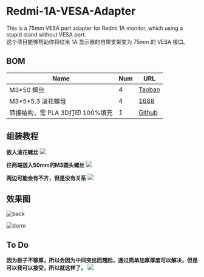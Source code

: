 # Redmi-1A-VESA-Adapter

This is a 75mm VESA port adapter for Redmi 1A monitor, which using a stupid stand without VESA port.  
这个项目能够帮助你将红米 1A 显示器的自带支架变为 75mm 的 VESA 接口。

## BOM

| Name                     | Num | URL                                                                                                                            |
| ------------------------ | --- | ------------------------------------------------------------------------------------------------------------------------------ |
| M3\*50 螺丝             | 4   | [Taobao](https://detail.tmall.com/item.htm?_u=a3t2jj8gf92d&id=587778806234&spm=a1z09.2.0.0.13802e8dpN5hzR&skuId=4903450320144) |
| M3\*5*5.3 滚花螺母        | 4   | [1688](https://detail.1688.com/offer/613672580341.html?spm=a360q.8274423.0.0.49c84c9a0qBFgW)                                   |
| 转接结构，需 PLA 3D打印 100%填充| 1   | [Github](https://github.com/drinktoomuchsax/Redmi-1A-VESA-Adapter/blob/main/a_easy_one%20v2.stl)                               |

## 组装教程
**嵌入滚花螺丝**
![](Pic/551A0446.JPG)

**往两端送入50mm的M3圆头螺丝**
![](Pic/551A0451.JPG)

**两边可能会有不齐，但是没有关系**
![](Pic/551A0452.JPG)

## 效果图
![back](Pic/551A0455.JPG)

![dorm](Pic/551A0459.JPG)

## To Do
**因为板子不够厚，所以会因为中间突出而翘起，通过简单加厚厚度可以解决，但是可以我可以接受，所以就这样了。**
![](Pic/551A0456.JPG)
